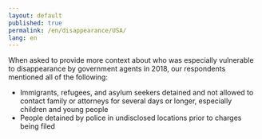 ```yaml
---
layout: default
published: true
permalink: /en/disappearance/USA/
lang: en
---
```


When asked to provide more context about who was especially vulnerable to disappearance by government agents in 2018, our respondents mentioned all of the following:
-	Immigrants, refugees, and asylum seekers detained and not allowed to contact family or attorneys for several days or longer, especially children and young people
-	People detained by police in undisclosed locations prior to charges being filed

